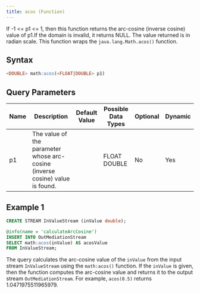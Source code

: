 ```yaml
---
title: acos (Function)
---
```


If -1 \<= p1 \<= 1, then this function returns the arc-cosine (inverse cosine) value of p1.If the domain is invalid, it returns NULL. The value returned is in radian scale. This function wraps the `java.lang.Math.acos()` function.

## Syntax

```sql
<DOUBLE> math:acos(<FLOAT|DOUBLE> p1)
```

## Query Parameters

| Name | Description      | Default Value | Possible Data Types | Optional | Dynamic |
|------|------------------|---------------|---------------------|----------|---------|
| p1  | The value of the parameter whose arc-cosine (inverse cosine) value is found. |               | FLOAT DOUBLE  | No       | Yes     |

## Example 1

```sql
CREATE STREAM InValueStream (inValue double);

@info(name = 'calculateArcCosine')
INSERT INTO OutMediationStream
SELECT math:acos(inValue) AS acosValue
FROM InValueStream;
```

The query calculates the arc-cosine value of the `inValue` from the input stream `InValueStream` using the `math:acos()` function. If the `inValue` is given, then the function computes the arc-cosine value and returns it to the output stream `OutMediationStream`. For example, `acos(0.5)` returns 1.0471975511965979.
